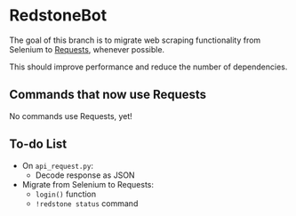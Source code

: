# RedstoneBot

The goal of this branch is to migrate web scraping functionality from Selenium to [Requests](https://requests.readthedocs.io/en/master/), whenever possible. 

This should improve performance and reduce the number of dependencies.


## Commands that now use Requests

No commands use Requests, yet!

## To-do List

* On `api_request.py`:
  * Decode response as JSON
* Migrate from Selenium to Requests:
  * `login()` function
  * `!redstone status` command
